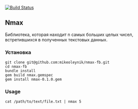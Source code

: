 [![Build Status](https://travis-ci.org/mikeoleynik/nmax-fb.svg?branch=master)](https://travis-ci.org/mikeoleynik/nmax-fb)

## Nmax

Библиотека, которая находит n самых больших целых чисел, встретившихся в полученных текстовых данных.

### Установка
```
git clone git@github.com:mikeoleynik/nmax-fb.git
cd nmax-fb
bundle install
gem build nmax.gemspec
gem install nmax-0.1.0.gem
```

### Usage
`cat /path/to/text/file.txt | nmax 5`